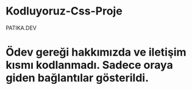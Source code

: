 # Kodluyoruz-Css-Proje
 PATIKA.DEV

# Ödev gereği hakkımızda ve iletişim kısmı kodlanmadı. Sadece oraya giden bağlantılar gösterildi.
